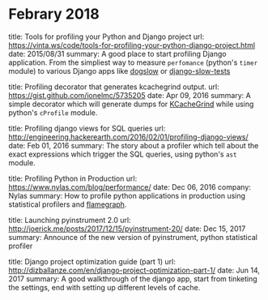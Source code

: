 # Febrary 2018

title: Tools for profiling your Python and Django project
url: https://vinta.ws/code/tools-for-profiling-your-python-django-project.html
date: 2015/08/31
summary:
 A good place to start profiling Django application. From the simpliest way to
measure `perfomance` (python's `timer` module) to various Django apps like
[dogslow](https://bitbucket.org/evzijst/dogslow) or
[django-slow-tests](https://github.com/realpython/django-slow-tests)

title: Profiling decorator that generates kcachegrind output.
url: https://gist.github.com/ionelmc/5735205
date: Apr 09, 2016
summary:
 A simple decorator which will generate dumps for
[KCacheGrind](https://kcachegrind.github.io/html/Home.html) while using python's `cProfile` module.

title: Profiling django views for SQL queries
url: http://engineering.hackerearth.com/2016/02/01/profiling-django-views/
date: Feb 01, 2016
summary:
 The story about a profiler which tell about the exact expressions which trigger the SQL queries,
using python's `ast` module.

title: Profiling Python in Production
url: https://www.nylas.com/blog/performance/
date: Dec 06, 2016
company: Nylas
summary:
 How to profile python applications in production using statistical profilers and [flamegraph](https://github.com/brendangregg/FlameGraph).

title: Launching pyinstrument 2.0
url: http://joerick.me/posts/2017/12/15/pyinstrument-20/
date: Dec 15, 2017
summary:
 Announce of the new version of pyinstrument, python statistical profiler

title: Django project optimization guide (part 1)
url: http://dizballanze.com/en/django-project-optimization-part-1/
date: Jun 14, 2017
summary:
 A good walkthrough of the django app, start from tinketing the settings, end with setting up different levels of cache.

